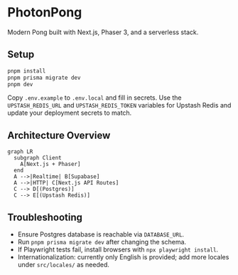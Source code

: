 # PhotonPong

Modern Pong built with Next.js, Phaser 3, and a serverless stack.

## Setup

```bash
pnpm install
pnpm prisma migrate dev
pnpm dev
```

Copy `.env.example` to `.env.local` and fill in secrets.
Use the `UPSTASH_REDIS_URL` and `UPSTASH_REDIS_TOKEN` variables for Upstash Redis and update your deployment secrets to match.

## Architecture Overview

```mermaid
graph LR
  subgraph Client
    A[Next.js + Phaser]
  end
  A -->|Realtime| B[Supabase]
  A -->|HTTP| C[Next.js API Routes]
  C --> D[(Postgres)]
  C --> E[(Upstash Redis)]
```

## Troubleshooting

- Ensure Postgres database is reachable via `DATABASE_URL`.
- Run `pnpm prisma migrate dev` after changing the schema.
- If Playwright tests fail, install browsers with `npx playwright install`.
- Internationalization: currently only English is provided; add more locales under `src/locales/` as needed.
